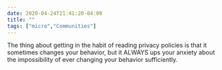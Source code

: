 ```yaml
---
date: 2020-04-24T21:41:20-04:00
title: ""
tags: ["micro","Communities"]
---
```

The thing about getting in the habit of reading privacy policies is that it sometimes changes your behavior, but it ALWAYS ups your anxiety about the impossibility of ever changing your behavior sufficiently.
